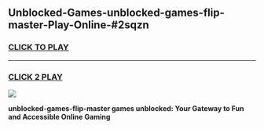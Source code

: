 
## Unblocked-Games-unblocked-games-flip-master-Play-Online-#2sqzn
<h3>
<a href="https://premium.freeplayer.one?title=unblocked-games-flip-master&ref=27F">CLICK TO PLAY</a></h3>
<hr>

<h3>
<a href="https://premium.freeplayer.one?title=unblocked-games-flip-master&ref=27F">CLICK 2 PLAY</a>
  
</h3>

<a href="https://premium.freeplayer.one?title=unblocked-games-flip-master&ref=27F"><img src="https://clearcache.store/games.png"></a>


**unblocked-games-flip-master games unblocked: Your Gateway to Fun and Accessible Online Gaming**
